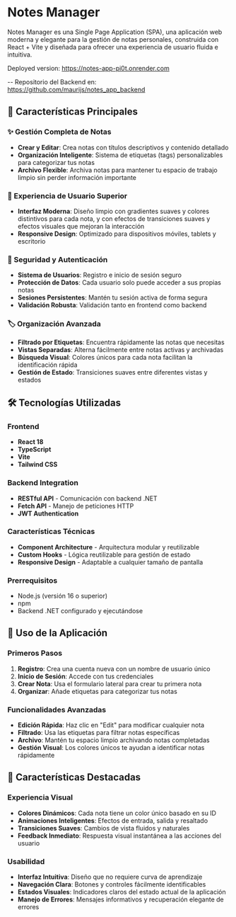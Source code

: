 # Notes Manager

Notes Manager es una Single Page Application (SPA), una aplicación web moderna y elegante para la gestión de notas personales, construida con React + Vite y diseñada para ofrecer una experiencia de usuario fluida e intuitiva.

Deployed version: https://notes-app-pi0t.onrender.com

-- Repositorio del Backend en: https://github.com/maurijs/notes_app_backend

## 🌟 Características Principales

### ✨ Gestión Completa de Notas

- **Crear y Editar**: Crea notas con títulos descriptivos y contenido detallado
- **Organización Inteligente**: Sistema de etiquetas (tags) personalizables para categorizar tus notas
- **Archivo Flexible**: Archiva notas para mantener tu espacio de trabajo limpio sin perder información importante

### 🎨 Experiencia de Usuario Superior

- **Interfaz Moderna**: Diseño limpio con gradientes suaves y colores distintivos para cada nota, y con efectos de transiciones suaves y efectos visuales
  que mejoran la interacción
- **Responsive Design**: Optimizado para dispositivos móviles, tablets y escritorio

### 🔐 Seguridad y Autenticación

- **Sistema de Usuarios**: Registro e inicio de sesión seguro
- **Protección de Datos**: Cada usuario solo puede acceder a sus propias notas
- **Sesiones Persistentes**: Mantén tu sesión activa de forma segura
- **Validación Robusta**: Validación tanto en frontend como backend

### 🏷️ Organización Avanzada

- **Filtrado por Etiquetas**: Encuentra rápidamente las notas que necesitas
- **Vistas Separadas**: Alterna fácilmente entre notas activas y archivadas
- **Búsqueda Visual**: Colores únicos para cada nota facilitan la identificación rápida
- **Gestión de Estado**: Transiciones suaves entre diferentes vistas y estados

## 🛠️ Tecnologías Utilizadas

### Frontend
- **React 18** 
- **TypeScript**
- **Vite**
- **Tailwind CSS**
  
### Backend Integration  
- **RESTful API** - Comunicación con backend .NET
- **Fetch API** - Manejo de peticiones HTTP
- **JWT Authentication**

### Características Técnicas

- **Component Architecture** - Arquitectura modular y reutilizable
- **Custom Hooks** - Lógica reutilizable para gestión de estado
- **Responsive Design** - Adaptable a cualquier tamaño de pantalla

### Prerrequisitos
- Node.js (versión 16 o superior)
- npm
- Backend .NET configurado y ejecutándose

## 📱 Uso de la Aplicación

### Primeros Pasos

1. **Registro**: Crea una cuenta nueva con un nombre de usuario único
2. **Inicio de Sesión**: Accede con tus credenciales
3. **Crear Nota**: Usa el formulario lateral para crear tu primera nota
4. **Organizar**: Añade etiquetas para categorizar tus notas

### Funcionalidades Avanzadas

- **Edición Rápida**: Haz clic en "Edit" para modificar cualquier nota
- **Filtrado**: Usa las etiquetas para filtrar notas específicas
- **Archivo**: Mantén tu espacio limpio archivando notas completadas
- **Gestión Visual**: Los colores únicos te ayudan a identificar notas rápidamente


## 🎯 Características Destacadas

### Experiencia Visual

- **Colores Dinámicos**: Cada nota tiene un color único basado en su ID
- **Animaciones Inteligentes**: Efectos de entrada, salida y resaltado
- **Transiciones Suaves**: Cambios de vista fluidos y naturales
- **Feedback Inmediato**: Respuesta visual instantánea a las acciones del usuario

### Usabilidad

- **Interfaz Intuitiva**: Diseño que no requiere curva de aprendizaje
- **Navegación Clara**: Botones y controles fácilmente identificables
- **Estados Visuales**: Indicadores claros del estado actual de la aplicación
- **Manejo de Errores**: Mensajes informativos y recuperación elegante de errores
